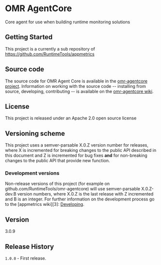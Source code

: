 # OMR AgentCore
Core agent for use when building runtime monitoring solutions

## Getting Started
This project is a currently a sub repository of https://github.com/RuntimeTools/appmetrics

## Source code
The source code for OMR Agent Core is available in the [omr-agentcore project][1]. Information on working with the source code -- installing from source, developing, contributing -- is available on the [omr-agentcore wiki][2].

## License
This project is released under an Apache 2.0 open source license

## Versioning scheme
This project uses a semver-parsable X.0.Z version number for releases, where X is incremented for breaking changes to the public API described in this document and Z is incremented for bug fixes **and** for non-breaking changes to the public API that provide new function.

### Development versions
Non-release versions of this project (for example on github.com/RuntimeTools/omr-agentcore) will use semver-parsable X.0.Z-dev.B version numbers, where X.0.Z is the last release with Z incremented and B is an integer. For further information on the development process go to the  [appmetrics wiki][3]: [Developing](https://github.com/RuntimeTools/appmetrics/wiki/Developing).

## Version
3.0.9

## Release History
`1.0.0` - First release.

[1]:https://github.com/RuntimeTools/omr-agentcore
[2]:https://github.com/RuntimeTools/omr-agentcore/wiki
